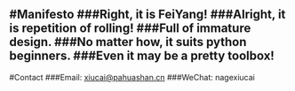 #Manifesto
###Right, it is FeiYang!
###Alright, it is repetition of rolling!
###Full of immature design.
###No matter how, it suits python beginners.
###Even it may be a pretty toolbox!
---
#Contact
###Email: xiucai@pahuashan.cn
###WeChat: nagexiucai
